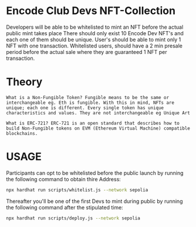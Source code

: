 # Encode Club Devs NFT-Collection
Developers will be able to be whitelisted to mint an NFT before the actual public mint takes place
There should only exist 10 Encode Dev NFT's and each one of them should be unique.
User's should be able to mint only 1 NFT with one transaction.
Whitelisted users, should have a 2 min presale period before the actual sale where they are guaranteed 1 NFT per transaction.

# Theory

    What is a Non-Fungible Token? Fungible means to be the same or interchangeable eg. Eth is fungible. With this in mind, NFTs are unique; each one is different. Every single token has unique characteristics and values. They are not interchangeable eg Unique Art

    What is ERC-721? ERC-721 is an open standard that describes how to build Non-Fungible tokens on EVM (Ethereum Virtual Machine) compatible blockchains.

# USAGE 

Participants can opt to be whitelisted before the public launch by running the following command to obtain thire Address:
```bash
npx hardhat run scripts/whitelist.js --network sepolia
```
Thereafter you'll be one of the first Devs to mint during public by running the following command after the stipulated time:

```bash
npx hardhat run scripts/deploy.js --network sepolia
```



